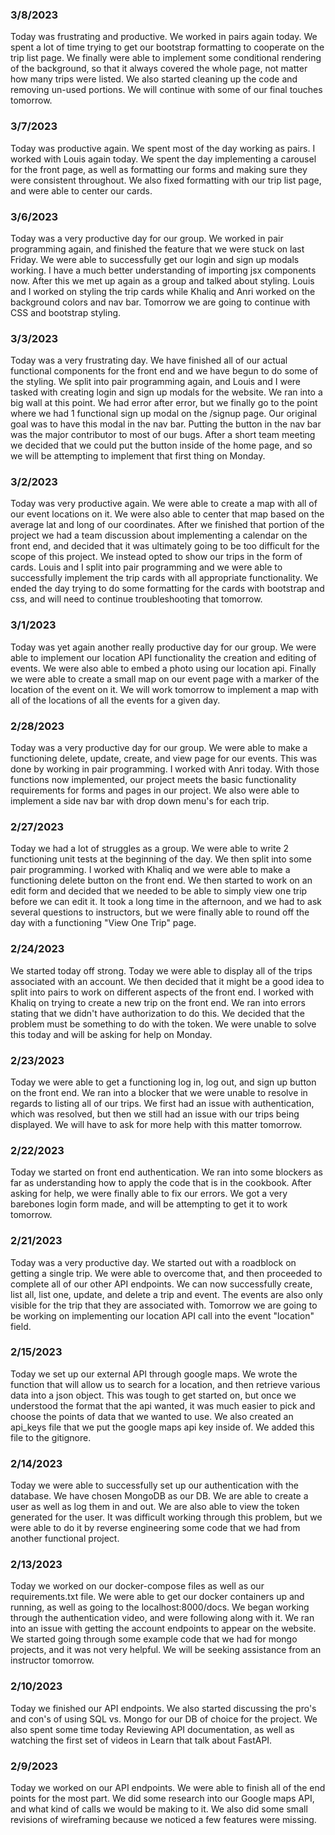 ### 3/8/2023

Today was frustrating and productive. We worked in pairs again today. We spent a lot of time trying to get our bootstrap formatting to cooperate on the trip list page. We finally were able to implement some conditional rendering of the background, so that it always covered the whole page, not matter how many trips were listed. We also started cleaning up the code and removing un-used portions. We will continue with some of our final touches tomorrow.

### 3/7/2023

Today was productive again. We spent most of the day working as pairs. I worked with Louis again today. We spent the day implementing a carousel for the front page, as well as formatting our forms and making sure they were consistent throughout. We also fixed formatting with our trip list page, and were able to center our cards.

### 3/6/2023

Today was a very productive day for our group. We worked in pair programming again, and finished the feature that we were stuck on last Friday. We were able to successfully get our login and sign up modals working. I have a much better understanding of importing jsx components now. After this we met up again as a group and talked about styling. Louis and I worked on styling the trip cards while Khaliq and Anri worked on the background colors and nav bar. Tomorrow we are going to continue with CSS and bootstrap styling.

### 3/3/2023

Today was a very frustrating day. We have finished all of our actual functional components for the front end and we have begun to do some of the styling. We split into pair programming again, and Louis and I were tasked with creating login and sign up modals for the website. We ran into a big wall at this point. We had error after error, but we finally go to the point where we had 1 functional sign up modal on the /signup page. Our original goal was to have this modal in the nav bar. Putting the button in the nav bar was the major contributor to most of our bugs. After a short team meeting we decided that we could put the button inside of the home page, and so we will be attempting to implement that first thing on Monday.

### 3/2/2023

Today was very productive again. We were able to create a map with all of our event locations on it. We were also able to center that map based on the average lat and long of our coordinates. After we finished that portion of the project we had a team discussion about implementing a calendar on the front end, and decided that it was ultimately going to be too difficult for the scope of this project. We instead opted to show our trips in the form of cards. Louis and I split into pair programming and we were able to successfully implement the trip cards with all appropriate functionality. We ended the day trying to do some formatting for the cards with bootstrap and css, and will need to continue troubleshooting that tomorrow.

### 3/1/2023

Today was yet again another really productive day for our group. We were able to implement our location API functionality the creation and editing of events. We were also able to embed a photo using our location api. Finally we were able to create a small map on our event page with a marker of the location of the event on it. We will work tomorrow to implement a map with all of the locations of all the events for a given day.

### 2/28/2023

Today was a very productive day for our group. We were able to make a functioning delete, update, create, and view page for our events. This was done by working in pair programming. I worked with Anri today. With those functions now implemented, our project meets the basic functionality requirements for forms and pages in our project. We also were able to implement a side nav bar with drop down menu's for each trip.

### 2/27/2023

Today we had a lot of struggles as a group. We were able to write 2 functioning unit tests at the beginning of the day. We then split into some pair programming. I worked with Khaliq and we were able to make a functioning delete button on the front end. We then started to work on an edit form and decided that we needed to be able to simply view one trip before we can edit it. It took a long time in the afternoon, and we had to ask several questions to instructors, but we were finally able to round off the day with a functioning "View One Trip" page.

### 2/24/2023

We started today off strong. Today we were able to display all of the trips associated with an account. We then decided that it might be a good idea to split into pairs to work on different aspects of the front end. I worked with Khaliq on trying to create a new trip on the front end. We ran into errors stating that we didn't have authorization to do this. We decided that the problem must be something to do with the token. We were unable to solve this today and will be asking for help on Monday.


### 2/23/2023

Today we were able to get a functioning log in, log out, and sign up button on the front end. We ran into a blocker that we were unable to resolve in regards to listing all of our trips. We first had an issue with authentication, which was resolved, but then we still had an issue with our trips being displayed. We will have to ask for more help with this matter tomorrow.

### 2/22/2023

Today we started on front end authentication. We ran into some blockers as far as understanding how to apply the code that is in the cookbook. After asking for help, we were finally able to fix our errors. We got a very barebones login form made, and will be attempting to get it to work tomorrow.

### 2/21/2023

Today was a very productive day. We started out with a roadblock on getting a single trip. We were able to overcome that, and then proceeded to complete all of our other API endpoints. We can now successfully create, list all, list one, update, and delete a trip and event. The events are also only visible for the trip that they are associated with. Tomorrow we are going to be working on implementing our location API call into the event "location" field.

### 2/15/2023

Today we set up our external API through google maps. We wrote the function that will allow us to search for a location, and then retrieve various data into a json object. This was tough to get started on, but once we understood the format that the api wanted, it was much easier to pick and choose the points of data that we wanted to use. We also created an api_keys file that we put the google maps api key inside of. We added this file to the gitignore.

### 2/14/2023

Today we were able to successfully set up our authentication with the database. We have chosen MongoDB as our DB. We are able to create a user as well as log them in and out. We are also able to view the token generated for the user. It was difficult working through this problem, but we were able to do it by reverse engineering some code that we had from another functional project.

### 2/13/2023

Today we worked on our docker-compose files as well as our requirements.txt file. We were able to get our docker containers up and running, as well as going to the localhost:8000/docs. We began working through the authentication video, and were following along with it. We ran into an issue with getting the account endpoints to appear on the website. We started going through some example code that we had for mongo projects, and it was not very helpful. We will be seeking assistance from an instructor tomorrow.

### 2/10/2023

Today we finished our API endpoints. We also started discussing the pro's and con's of using SQL vs. Mongo for our DB of choice for the project. We also spent some time today Reviewing API documentation, as well as watching the first set of videos in Learn that talk about FastAPI.

### 2/9/2023

Today we worked on our API endpoints. We were able to finish all of the end points for the most part. We did some research into our Google maps API, and what kind of calls we would be making to it. We also did some small revisions of wireframing because we noticed a few features were missing.
